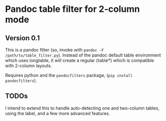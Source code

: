 # Pandoc table filter for 2-column mode

## Version 0.1

This is a pandoc filter (so, invoke with `pandoc -F /path/to/table_filter.py`). Instead of the pandoc default table environment which uses longtable, it will create a regular {table*} which is compatible with 2-column layouts.

Requires python and the `pandocfilters` package, (`pip install pandocfilters`).

## TODOs

I intend to extend this to handle auto-detecting one and two-column tables, using the label, and a few more advanced features. 


